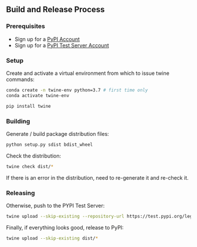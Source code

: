 ## Build and Release Process

### Prerequisites

  + Sign up for a [PyPI Account](https://pypi.org)
  + Sign up for a [PyPI Test Server Account](https://test.pypi.org)

### Setup

Create and activate a virtual environment from which to issue twine commands:

```sh
conda create -n twine-env python=3.7 # first time only
conda activate twine-env

pip install twine
```

### Building

Generate / build package distribution files:

```sh
python setup.py sdist bdist_wheel
```

Check the distribution:

```sh
twine check dist/*
```

If there is an error in the distribution, need to re-generate it and re-check it.

### Releasing

Otherwise, push to the PYPI Test Server:

```sh
twine upload --skip-existing --repository-url https://test.pypi.org/legacy/ dist/*
```

Finally, if everything looks good, release to PyPI:

```sh
twine upload --skip-existing dist/*
```
